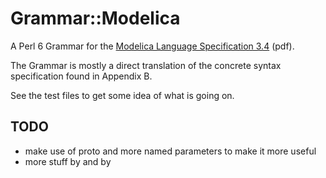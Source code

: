 # Grammar::Modelica

A Perl 6 Grammar for the [Modelica Language Specification 3.4](https://www.modelica.org/documents/ModelicaSpec34.pdf) (pdf).

The Grammar is mostly a direct translation of the concrete syntax specification found in Appendix B.

See the test files to get some idea of what is going on.

## TODO

  * make use of proto and more named parameters to make it more useful
  * more stuff by and by
